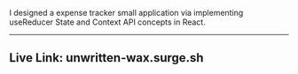 I designed a expense tracker small application via implementing useReducer State and Context API concepts in React.

----------------------------
Live Link:
unwritten-wax.surge.sh
----------------------------